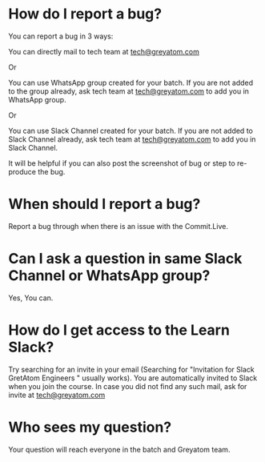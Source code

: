 # How do I report a bug?

You can report a bug in 3 ways:

You can directly mail to tech team at tech@greyatom.com

Or 

You can use WhatsApp group created for your batch. If you are not added to the group already, ask tech team at tech@greyatom.com to add you in WhatsApp group.

Or 

You can use Slack Channel created for your batch. If you are not added to Slack Channel already, ask tech team at tech@greyatom.com to add you in Slack Channel.

It will be helpful if you can also post the screenshot of bug or step to re-produce the bug.


# When should I report a bug?

Report a bug through when there is an issue with the Commit.Live.

# Can I ask a question in same Slack Channel or WhatsApp group?

Yes, You can.

# How do I get access to the Learn Slack?

Try searching for an invite in your email (Searching for "Invitation for Slack GretAtom Engineers " usually works). You are automatically invited to Slack when you join the course. In case you did not find any such mail, ask for invite at tech@greyatom.com


# Who sees my question?

Your question will reach everyone in the batch and Greyatom team.
